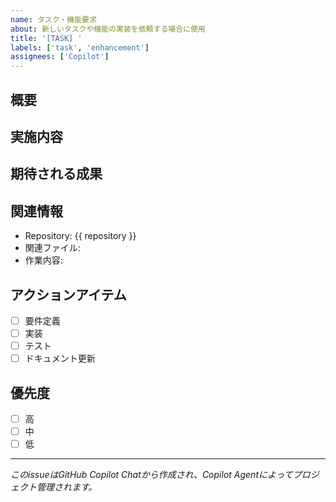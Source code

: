 ```yaml
---
name: タスク・機能要求
about: 新しいタスクや機能の実装を依頼する場合に使用
title: '[TASK] '
labels: ['task', 'enhancement']
assignees: ['Copilot']
---
```


## 概要
<!-- タスクや機能の概要を記述してください -->

## 実施内容
<!-- 具体的に何を実装するか詳細に記述してください -->

## 期待される成果
<!-- 実装後に期待される結果や効果を記述してください -->

## 関連情報
- Repository: {{ repository }}
- 関連ファイル: 
- 作業内容: 

## アクションアイテム
- [ ] 要件定義
- [ ] 実装
- [ ] テスト
- [ ] ドキュメント更新

## 優先度
- [ ] 高
- [ ] 中
- [ ] 低

---
*このissueはGitHub Copilot Chatから作成され、Copilot Agentによってプロジェクト管理されます。*